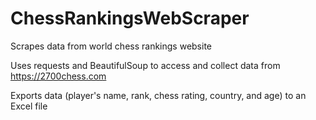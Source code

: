 # ChessRankingsWebScraper
Scrapes data from world chess rankings website

Uses requests and BeautifulSoup to access and collect data from https://2700chess.com

Exports data (player's name, rank, chess rating, country, and age) to an Excel file
